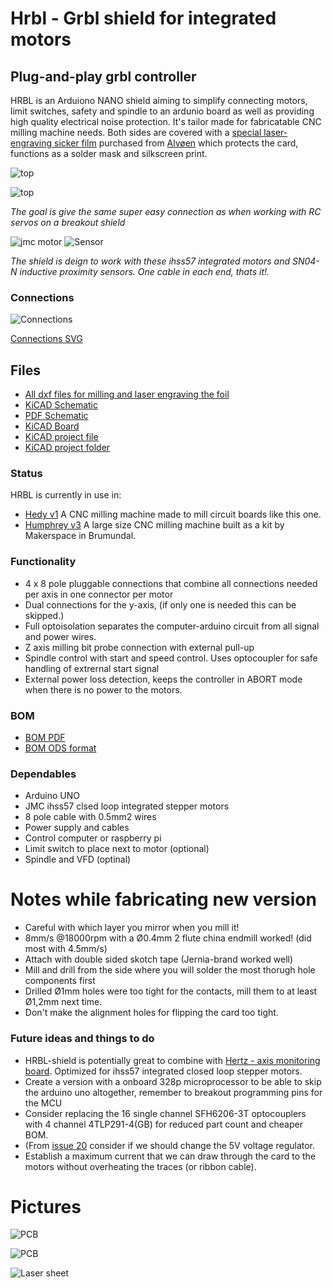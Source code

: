# Hrbl - Grbl shield for integrated motors


## Plug-and-play grbl controller
HRBL is an Arduiono NANO shield aiming to simplify connecting motors, limit switches, safety and spindle to an ardunio board as well as providing high quality electrical noise protection. It's tailor made for fabricatable CNC milling machine needs. Both sides are covered with a [special laser-engraving sicker film](img/laser_sheets_specs.JPG) purchased from [Alvøen](alvoen.no) which protects the card, functions as a solder mask and silkscreen print.

![top](img/pcb_front_w_cover.JPG)

![top](img/pcb_back_w_cover.JPG)

*The goal is give the same super easy connection as when working with RC servos on a breakout shield*

![jmc motor](./img/ihss57-integrated-closed-loop-stepper-from-jmc.jpg)
![Sensor](img/SN04-N.JPG)

*The shield is deign to work with these ihss57 integrated motors and SN04-N inductive proximity sensors. One cable in each end, thats it!.*

### Connections

![Connections](img/connections.JPG)

[Connections SVG](img/hrbl_shield.svg)

## Files

* [All dxf files for milling and laser engraving the foil](nano/CNC/nano-all_DXFs.zip)
* [KiCAD Schematic](nano/nano.sch) 
* [PDF Schematic](nano/Schematic.pdf)
* [KiCAD Board](nano.kicad_pcb)
* [KiCAD project file](nano.pro)
* [KiCAD project folder](nano/)

### Status

HRBL is currently in use in:
* [Hedy v1](https://github.com/fellesverkstedet/fabricatable-machines/blob/master/hedy-pcb-cnc/readme.md) A CNC milling machine made to mill circuit boards like this one.
* [Humphrey v3](https://github.com/fellesverkstedet/fabricatable-machines/blob/master/humphrey-large-format-cnc/humphrey_v3/Readme.md) A large size CNC milling machine built as a kit by Makerspace in Brumundal.

### Functionality

* 4 x 8 pole pluggable connections that combine all connections needed per axis in one connector per motor
* Dual connections for the y-axis, (if only one is needed this can be skipped.)
* Full optoisolation separates the computer-arduino circuit from all signal and power wires.
* Z axis milling bit probe connection with external pull-up
* Spindle control with start and speed control. Uses optocoupler for safe handling of extrernal start signal
* External power loss detection, keeps the controller in ABORT mode when there is no power to the motors.

### BOM
* [BOM PDF](https://github.com/fellesverkstedet/fabricatable-machines/raw/master/hrbl-shield/nano/CNC/nano_BOM.pdf)
* [BOM ODS format](https://github.com/fellesverkstedet/fabricatable-machines/raw/master/hrbl-shield/nano/CNC/nano_BOM.ods)

### Dependables

* Arduino UNO
* JMC ihss57 clsed loop integrated stepper motors
* 8 pole cable with 0.5mm2 wires
* Power supply and cables
* Control computer or raspberry pi
* Limit switch to place next to motor (optional)
* Spindle and VFD (optinal)

# Notes while fabricating new version

* Careful with which layer you mirror when you mill it!
* 8mm/s @18000rpm with a Ø0.4mm 2 flute china endmill worked! (did most with 4.5mm/s)
* Attach with double sided skotch tape (Jernia-brand worked well)
* Mill and drill from the side where you will solder the most thorugh hole components first
* Drilled Ø1mm holes were too tight for the contacts, mill them to at least Ø1,2mm next time.
* Don't make the alignment holes for flipping the card too tight.

### Future ideas and things to do
* HRBL-shield is potentially great to combine with [Hertz - axis monitoring board](https://github.com/fellesverkstedet/fabricatable-machines/tree/master/hertz-axis-monitor). Optimized for ihss57 integrated closed loop stepper motors.
* Create a version with a onboard 328p microprocessor to be able to skip the arduino uno altogether, remember to breakout programming pins for the MCU
* Consider replacing the 16 single channel SFH6206-3T optocouplers with 4 channel 4TLP291-4(GB) for reduced part count and cheaper BOM. 
* (From [issue 20](https://github.com/fellesverkstedet/fabricatable-machines/issues/20) consider if we should change the 5V voltage regulator.
* Establish a maximum current that we can draw through the card to the motors without overheating the traces (or ribbon cable).

# Pictures

![PCB](img/pcb_solder_mask_back_before.JPG)

![PCB](img/pcb_solder_mask_front_before.JPG)

![Laser sheet](img/laser_sheets_specs.JPG)

